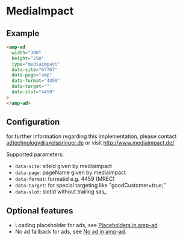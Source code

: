 <!---
Copyright 2015 The AMP HTML Authors. All Rights Reserved.

Licensed under the Apache License, Version 2.0 (the "License");
you may not use this file except in compliance with the License.
You may obtain a copy of the License at

      http://www.apache.org/licenses/LICENSE-2.0

Unless required by applicable law or agreed to in writing, software
distributed under the License is distributed on an "AS-IS" BASIS,
WITHOUT WARRANTIES OR CONDITIONS OF ANY KIND, either express or implied.
See the License for the specific language governing permissions and
limitations under the License.
-->

# MediaImpact

## Example

```html
<amp-ad
  width="300"
  height="250"
  type="mediaimpact"
  data-site="67767"
  data-page="amp"
  data-format="4459"
  data-target=""
  data-slot="4459"
>
</amp-ad>
```

## Configuration

for further information regarding this implementation, please contact adtechnology@axelspringer.de or visit http://www.mediaimpact.de/

Supported parameters:

- `data-site`: siteid given by mediaimpact
- `data-page`: pageName given by mediaimpact
- `data-format`: formatid e.g. 4459 (MREC)
- `data-target`: for special targeting like "goodCustomer=true;"
- `data-slot`: slotid without trailing sas\_

## Optional features

- Loading placeholder for ads, see [Placeholders in amp-ad](https://amp.dev/documentation/components/amp-ad#placeholder).
- No ad fallback for ads, see [No ad in amp-ad](https://amp.dev/documentation/components/amp-ad#no-ad-available).
